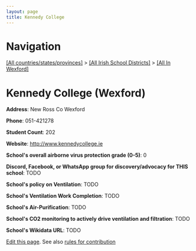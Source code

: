 ```yaml
---
layout: page
title: Kennedy College
---
```

# Navigation

[[All countries/states/provinces]](../../..) > [[All Irish School Districts]](../..) > [[All In Wexford]](..)

# Kennedy College (Wexford)

**Address**: New Ross Co Wexford

**Phone**: 051-421278

**Student Count**: 202

**Website**: <http://www.kennedycollege.ie>

**School's overall airborne virus protection grade (0-5)**: 0

**Discord, Facebook, or WhatsApp group for discovery/advocacy for THIS school**: TODO

**School's policy on Ventilation**: TODO

**School's Ventilation Work Completion**: TODO

**School's Air-Purification**: TODO

**School's CO2 monitoring to actively drive ventilation and filtration**: TODO

**School's Wikidata URL**: TODO


[Edit this page](https://github.com/ventilate-schools/Ireland/edit/main/./Wexford/Kennedy_College.md). See also [rules for contribution](../../../contribution-rules/)